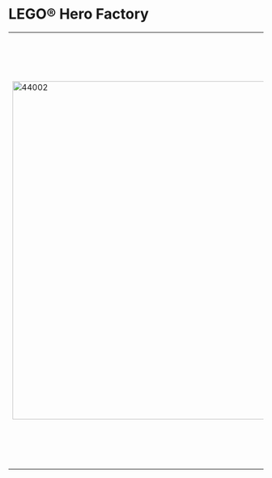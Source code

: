 <h1>LEGO&reg; Hero Factory</h1>
<table style="width: 100%;">
<tbody>
<tr>
<td rowspan="2"><img src="https://www.lego.com/cdn/product-assets/product.img.pri/44002_prod.jpg" alt="44002" width="500" height="669" /></td>
<td>
<h2>44002 ROCKA</h2>
</td>
</tr>
<tr>
<td style="vertical-align: top;">Azonnal ir&aacute;ny a LEGO&reg; Hero Factory eligaz&iacute;t&oacute; szob&aacute;ja, ROCKA! A gonosz agyak tombolnak a galaxisban, &eacute;s le kell őket győzni. Ez egy kem&eacute;ny k&uuml;ldet&eacute;s lesz, ez&eacute;rt a LEGO Hero Factory Felder&iacute;tő csapat fegyvereivel lett&eacute;l felszerelve: plazmapeng&eacute;s karddal, 360 fokban forg&oacute; peng&eacute;s pajzzsal, p&aacute;nc&eacute;lozott vizorral &eacute;s hősmag r&ouml;gz&iacute;tő bilincsekkel. Ilyen felszerel&eacute;ssel k&eacute;szen &aacute;llsz b&aacute;rmire, amit a gonosz agyak r&aacute;d dobnak!</td>
</tr>
</tbody>
</table>